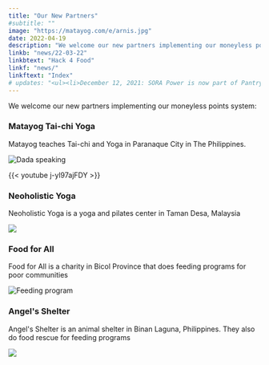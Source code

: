 ```yaml
---
title: "Our New Partners"
#subtitle: ""
image: "https://matayog.com/e/arnis.jpg"
date: 2022-04-19
description: "We welcome our new partners implementing our moneyless points system"
linkb: "news/22-03-22"
linkbtext: "Hack 4 Food"
linkf: "news/"
linkftext: "Index"
# updates: "<ul><li>December 12, 2021: SORA Power is now part of Pantry Govern</li></ul>"
---
```


We welcome our new partners implementing our moneyless points system:


### Matayog Tai-chi Yoga

Matayog teaches Tai-chi and Yoga in Paranaque City in The Philippines. 

![Dada speaking](https://matayog.com/e/arnis.jpg)

{{< youtube j-yl97ajFDY >}}


### Neoholistic Yoga

Neoholistic Yoga is a yoga and pilates center in Taman Desa, Malaysia 

![](https://neoholistic.shop/video-thumb.jpg)


### Food for All

Food for All is a charity in Bicol Province that does feeding programs for poor communities

![Feeding program](https://foodforall.xyz/pics/mh/bicol/fabicol5s.jpg)


### Angel's Shelter

Angel's Shelter is an animal shelter in Binan Laguna, Philippines. They also do food rescue for feeding programs

![](https://matayog.com/e/arnis.jpg)


